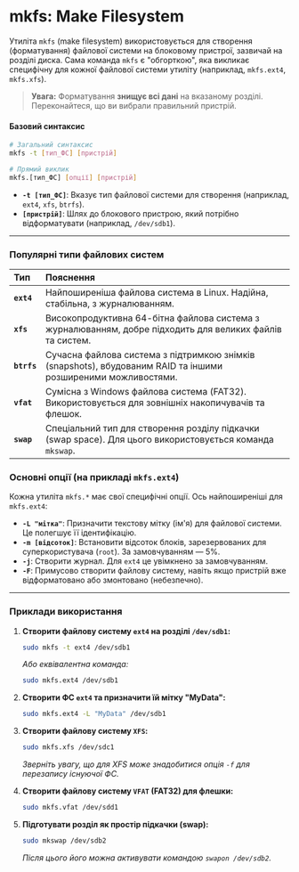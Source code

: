 # mkfs: Make Filesystem

Утиліта `mkfs` (make filesystem) використовується для створення (форматування) файлової системи на блоковому пристрої, зазвичай на розділі диска. Сама команда `mkfs` є "обгорткою", яка викликає специфічну для кожної файлової системи утиліту (наприклад, `mkfs.ext4`, `mkfs.xfs`).

> **Увага:** Форматування **знищує всі дані** на вказаному розділі. Переконайтеся, що ви вибрали правильний пристрій.

#### **Базовий синтаксис**

```bash
# Загальний синтаксис
mkfs -t [тип_ФС] [пристрій]

# Прямий виклик
mkfs.[тип_ФС] [опції] [пристрій]
```

*   **`-t [тип_ФС]`**: Вказує тип файлової системи для створення (наприклад, `ext4`, `xfs`, `btrfs`).
*   **`[пристрій]`**: Шлях до блокового пристрою, який потрібно відформатувати (наприклад, `/dev/sdb1`).

---

### **Популярні типи файлових систем**

| Тип | Пояснення |
| :--- | :--- |
| **`ext4`** | Найпоширеніша файлова система в Linux. Надійна, стабільна, з журналюванням. |
| **`xfs`** | Високопродуктивна 64-бітна файлова система з журналюванням, добре підходить для великих файлів та систем. |
| **`btrfs`** | Сучасна файлова система з підтримкою знімків (snapshots), вбудованим RAID та іншими розширеними можливостями. |
| **`vfat`** | Сумісна з Windows файлова система (FAT32). Використовується для зовнішніх накопичувачів та флешок. |
| **`swap`** | Спеціальний тип для створення розділу підкачки (swap space). Для цього використовується команда `mkswap`. |

### **Основні опції (на прикладі `mkfs.ext4`)**

Кожна утиліта `mkfs.*` має свої специфічні опції. Ось найпоширеніші для `mkfs.ext4`:

*   **`-L "мітка"`**: Призначити текстову мітку (ім'я) для файлової системи. Це полегшує її ідентифікацію.
*   **`-m [відсоток]`**: Встановити відсоток блоків, зарезервованих для суперкористувача (`root`). За замовчуванням — 5%.
*   **`-j`**: Створити журнал. Для `ext4` це увімкнено за замовчуванням.
*   **`-F`**: Примусово створити файлову систему, навіть якщо пристрій вже відформатовано або змонтовано (небезпечно).

---

### **Приклади використання**

1.  **Створити файлову систему `ext4` на розділі `/dev/sdb1`:**
    ```bash
    sudo mkfs -t ext4 /dev/sdb1
    ```
    *Або еквівалентна команда:*
    ```bash
    sudo mkfs.ext4 /dev/sdb1
    ```

2.  **Створити ФС `ext4` та призначити їй мітку "MyData":**
    ```bash
    sudo mkfs.ext4 -L "MyData" /dev/sdb1
    ```

3.  **Створити файлову систему `XFS`:**
    ```bash
    sudo mkfs.xfs /dev/sdc1
    ```
    *Зверніть увагу, що для XFS може знадобитися опція `-f` для перезапису існуючої ФС.*

4.  **Створити файлову систему `VFAT` (FAT32) для флешки:**
    ```bash
    sudo mkfs.vfat /dev/sdd1
    ```

5.  **Підготувати розділ як простір підкачки (swap):**
    ```bash
    sudo mkswap /dev/sdb2
    ```
    *Після цього його можна активувати командою `swapon /dev/sdb2`.*
